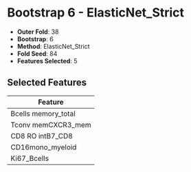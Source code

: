 # Bootstrap 6 - ElasticNet_Strict

- **Outer Fold**: 38
- **Bootstrap**: 6
- **Method**: ElasticNet_Strict
- **Fold Seed**: 84
- **Features Selected**: 5

## Selected Features

| Feature |
|---------|
| Bcells memory_total |
| Tconv memCXCR3_mem |
| CD8 RO intB7_CD8 |
| CD16mono_myeloid |
| Ki67_Bcells |
